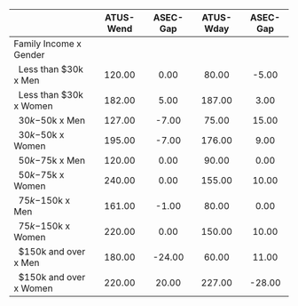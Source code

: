 
|                      |    ATUS-Wend |     ASEC-Gap |    ATUS-Wday |     ASEC-Gap |
| -------------------- | :----------: | :----------: | :----------: | :----------: |
| Family Income x Gender |              |              |              |              |
| &nbsp;&nbsp;Less than $30k x Men |       120.00 |         0.00 |        80.00 |        -5.00 |
| &nbsp;&nbsp;Less than $30k x Women |       182.00 |         5.00 |       187.00 |         3.00 |
| &nbsp;&nbsp;$30k-$50k x Men |       127.00 |        -7.00 |        75.00 |        15.00 |
| &nbsp;&nbsp;$30k-$50k x Women |       195.00 |        -7.00 |       176.00 |         9.00 |
| &nbsp;&nbsp;$50k-$75k x Men |       120.00 |         0.00 |        90.00 |         0.00 |
| &nbsp;&nbsp;$50k-$75k x Women |       240.00 |         0.00 |       155.00 |        10.00 |
| &nbsp;&nbsp;$75k-$150k x Men |       161.00 |        -1.00 |        80.00 |         0.00 |
| &nbsp;&nbsp;$75k-$150k x Women |       220.00 |         0.00 |       150.00 |        10.00 |
| &nbsp;&nbsp;$150k and over x Men |       180.00 |       -24.00 |        60.00 |        11.00 |
| &nbsp;&nbsp;$150k and over x Women |       220.00 |        20.00 |       227.00 |       -28.00 |

